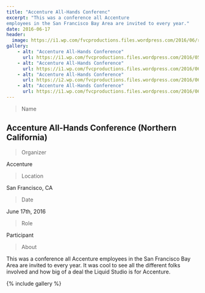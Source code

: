 ```yaml
---
title: "Accenture All-Hands Conferenc"
excerpt: "This was a conference all Accenture
employees in the San Francisco Bay Area are invited to every year."
date: 2016-06-17
header:
  image: https://i1.wp.com/fvcproductions.files.wordpress.com/2016/06/revconf-13.jpg
gallery:
    - alt: "Accenture All-Hands Conference"
      url: https://i1.wp.com/fvcproductions.files.wordpress.com/2016/05/revolutionconf-2016.png
    - alt: "Accenture All-Hands Conference"
      url: https://i1.wp.com/fvcproductions.files.wordpress.com/2016/06/revconf-2.jpg
    - alt: "Accenture All-Hands Conference"
      url: https://i2.wp.com/fvcproductions.files.wordpress.com/2016/06/revconf-19.jpg
    - alt: "Accenture All-Hands Conference"
      url: https://i1.wp.com/fvcproductions.files.wordpress.com/2016/06/revconf2016-0009.jpg
---
```


> Name

## Accenture All-Hands Conference (Northern California)

> Organizer

Accenture

> Location

San Francisco, CA

> Date

June 17th, 2016

> Role

Participant

> About

This was a conference all Accenture employees in the San Francisco Bay
Area are invited to every year. It was cool to see all the different
folks involved and how big of a deal the Liquid Studio is for Accenture.

{% include gallery %}
